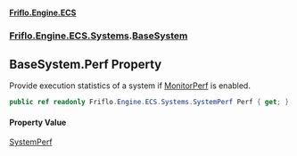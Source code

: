 #### [Friflo.Engine.ECS](index.md 'index')
### [Friflo.Engine.ECS.Systems](Friflo.Engine.ECS.Systems.md 'Friflo.Engine.ECS.Systems').[BaseSystem](BaseSystem.md 'Friflo.Engine.ECS.Systems.BaseSystem')

## BaseSystem.Perf Property

Provide execution statistics of a system if [MonitorPerf](SystemGroup.MonitorPerf.md 'Friflo.Engine.ECS.Systems.SystemGroup.MonitorPerf') is enabled.

```csharp
public ref readonly Friflo.Engine.ECS.Systems.SystemPerf Perf { get; }
```

#### Property Value
[SystemPerf](SystemPerf.md 'Friflo.Engine.ECS.Systems.SystemPerf')